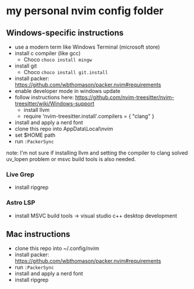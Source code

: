 # my personal nvim config folder

## Windows-specific instructions

* use a modern term like Windows Terminal (microsoft store)
* install c compiler (like gcc)
    * Choco `choco install mingw`
* install git
    * Choco `choco install git.install`
* install packer: https://github.com/wbthomason/packer.nvim#requirements
* enable developer mode in windows update
* follow instructions here: https://github.com/nvim-treesitter/nvim-treesitter/wiki/Windows-support
    * install llvm
    * require 'nvim-treesitter.install'.compilers = { "clang" }
* install and apply a nerd font
* clone this repo into AppData\Local\nvim
* set $HOME path
* run `:PackerSync`


note: I'm not sure if installing llvm and setting the compiler to clang solved uv_lopen problem or msvc build tools is also needed.

### Live Grep
* install ripgrep

### Astro LSP
* install MSVC build tools -> visual studio c++ desktop development

## Mac instructions

* clone this repo into ~/.config/nvim
* install packer: https://github.com/wbthomason/packer.nvim#requirements
* run `:PackerSync`
* install and apply a nerd font
* install ripgrep
